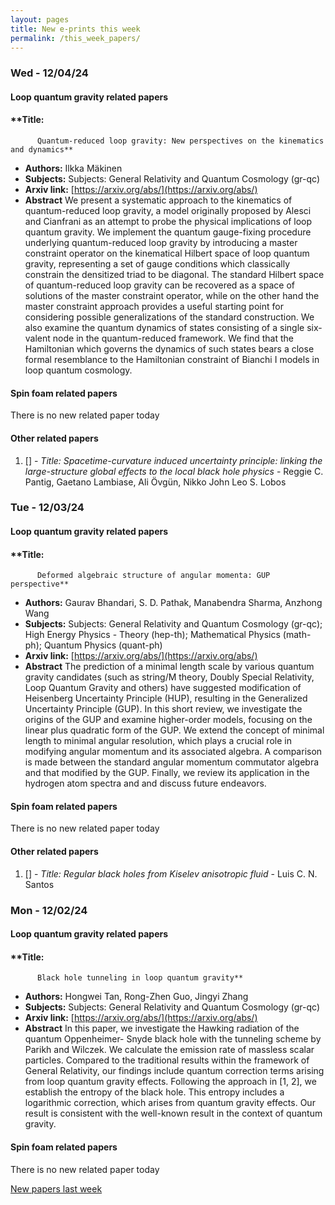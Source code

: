 ```yaml
---
layout: pages
title: New e-prints this week
permalink: /this_week_papers/
---
```




### Wed - 12/04/24

#### Loop quantum gravity related papers

#### **Title:
          Quantum-reduced loop gravity: New perspectives on the kinematics and dynamics**
 - **Authors:** Ilkka Mäkinen
 - **Subjects:** Subjects:
General Relativity and Quantum Cosmology (gr-qc)
 - **Arxiv link:** [https://arxiv.org/abs/](https://arxiv.org/abs/)
 - **Abstract**
 We present a systematic approach to the kinematics of quantum-reduced loop gravity, a model originally proposed by Alesci and Cianfrani as an attempt to probe the physical implications of loop quantum gravity. We implement the quantum gauge-fixing procedure underlying quantum-reduced loop gravity by introducing a master constraint operator on the kinematical Hilbert space of loop quantum gravity, representing a set of gauge conditions which classically constrain the densitized triad to be diagonal. The standard Hilbert space of quantum-reduced loop gravity can be recovered as a space of solutions of the master constraint operator, while on the other hand the master constraint approach provides a useful starting point for considering possible generalizations of the standard construction. We also examine the quantum dynamics of states consisting of a single six-valent node in the quantum-reduced framework. We find that the Hamiltonian which governs the dynamics of such states bears a close formal resemblance to the Hamiltonian constraint of Bianchi I models in loop quantum cosmology. 

#### Spin foam related papers

There is no new related paper today 



#### Other related papers

1. [[]](https://arxiv.org/abs/) - *Title:
          Spacetime-curvature induced uncertainty principle: linking the large-structure global effects to the local black hole physics* - Reggie C. Pantig, Gaetano Lambiase, Ali Övgün, Nikko John Leo S. Lobos



### Tue - 12/03/24

#### Loop quantum gravity related papers

#### **Title:
          Deformed algebraic structure of angular momenta: GUP perspective**
 - **Authors:** Gaurav Bhandari, S. D. Pathak, Manabendra Sharma, Anzhong Wang
 - **Subjects:** Subjects:
General Relativity and Quantum Cosmology (gr-qc); High Energy Physics - Theory (hep-th); Mathematical Physics (math-ph); Quantum Physics (quant-ph)
 - **Arxiv link:** [https://arxiv.org/abs/](https://arxiv.org/abs/)
 - **Abstract**
 The prediction of a minimal length scale by various quantum gravity candidates (such as string/M theory, Doubly Special Relativity, Loop Quantum Gravity and others) have suggested modification of Heisenberg Uncertainty Principle (HUP), resulting in the Generalized Uncertainty Principle (GUP). In this short review, we investigate the origins of the GUP and examine higher-order models, focusing on the linear plus quadratic form of the GUP. We extend the concept of minimal length to minimal angular resolution, which plays a crucial role in modifying angular momentum and its associated algebra. A comparison is made between the standard angular momentum commutator algebra and that modified by the GUP. Finally, we review its application in the hydrogen atom spectra and and discuss future endeavors. 

#### Spin foam related papers

There is no new related paper today 



#### Other related papers

1. [[]](https://arxiv.org/abs/) - *Title:
          Regular black holes from Kiselev anisotropic fluid* - Luis C. N. Santos



### Mon - 12/02/24

#### Loop quantum gravity related papers

#### **Title:
          Black hole tunneling in loop quantum gravity**
 - **Authors:** Hongwei Tan, Rong-Zhen Guo, Jingyi Zhang
 - **Subjects:** Subjects:
General Relativity and Quantum Cosmology (gr-qc)
 - **Arxiv link:** [https://arxiv.org/abs/](https://arxiv.org/abs/)
 - **Abstract**
 In this paper, we investigate the Hawking radiation of the quantum Oppenheimer- Snyde black hole with the tunneling scheme by Parikh and Wilczek. We calculate the emission rate of massless scalar particles. Compared to the traditional results within the framework of General Relativity, our findings include quantum correction terms arising from loop quantum gravity effects. Following the approach in [1, 2], we establish the entropy of the black hole. This entropy includes a logarithmic correction, which arises from quantum gravity effects. Our result is consistent with the well-known result in the context of quantum gravity. 

#### Spin foam related papers

There is no new related paper today 




[New papers last week]({{site.url}}/archived/weekly/pre-prints/2024/12/02/archived_weekly_papers.html)